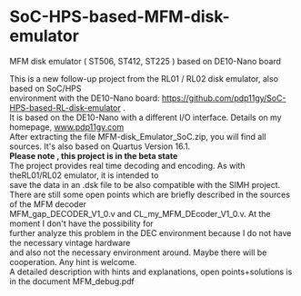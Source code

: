 # SoC-HPS-based-MFM-disk-emulator
 MFM disk emulator ( ST506, ST412, ST225 )  based on DE10-Nano  board
                                                                                 
                                                                                 
This is a new follow-up project from the RL01 / RL02 disk emulator, also based on SoC/HPS             
environment with the DE10-Nano board: https://github.com/pdp11gy/SoC-HPS-based-RL-disk-emulator .          
It is based on the DE10-Nano with a different I/O interface. Details on my homepage, www.pdp11gy.com    
After extracting the file MFM-disk_Emulator_SoC.zip, you will find all sources. It's also based on
Quartus Version 16.1.                                                        
**Please note , this project is in the beta state**                                                                                     
The project provides real time decoding and encoding. As with theRL01/RL02 emulator, it is intended to                
save the data in an .dsk file to be also compatible with the SIMH project.                                                       
There are still some open points which are briefly described in the sources of the MFM decoder                               
MFM_gap_DECODER_V1_0.v and CL_my_MFM_DEcoder_V1_0.v. At the moment I don't have the possibility for        
further analyze this problem in the DEC environment because I do not have the necessary vintage hardware      
and also not the necessary environment around. Maybe there will be cooperation. Any hint is welcome.                             
A detailed description with hints and explanations, open points+solutions is in the document MFM_debug.pdf

 
